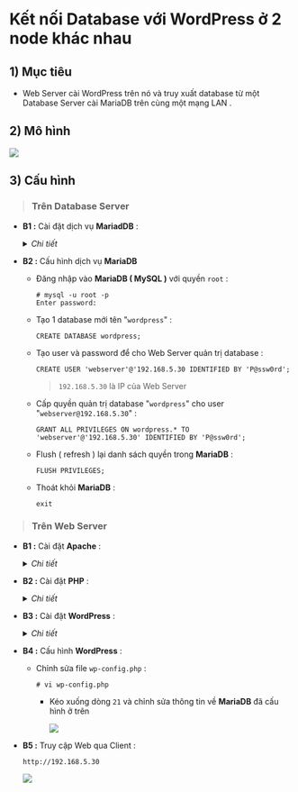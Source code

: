 # Kết nối Database với WordPress ở 2 node khác nhau
## **1) Mục tiêu**
- Web Server cài WordPress trên nó và truy xuất database từ một Database Server cài MariaDB trên cùng một mạng LAN .
## **2) Mô hình**
<img src=https://i.imgur.com/xV9OyvL.png>

## **3) Cấu hình**
> ### **Trên Database Server**
- **B1 :** Cài đặt dịch vụ **MariadDB** :
    <details>
    <summary><i>Chi tiết</i></summary>

    - Khởi tạo thông tin repository **MariaDB** để chương trình `yum` biết nguồn tải cài đặt **MariaDB** :
        ```
        # vi /etc/yum.repos.d/MariaDB.repo
        ```
        - Thêm vào nội dung sau :
            ```
            [mariadb]
            name = MariaDB
            baseurl = http://yum.mariadb.org/10.4.7/centos7-amd64
            gpgkey=http://yum.mariadb.org/RPM-GPG-KEY-MariaDB
            gpgcheck=1
            ```
    - Cập nhật lại thông tin các repository :
        ```
        # yum repolist
        ```
    - Cài đặt **MariaDB** :
        ```
        # yum install MariaDB-server MariaDB-client MariaDB-devel -y
        ```
    - Tắt **SELinux** :
        ```
        # setenforce 0
        ```
    - Khởi động và cấu hình startup cho dịch vụ :
        ```
        # systemctl start mariadb.service
        # systemctl enable mariadb.service
        ```

    </details>
- **B2 :** Cấu hình dịch vụ **MariaDB**
    - Đăng nhập vào **MariaDB ( MySQL )** với quyền `root` :
        ```
        # mysql -u root -p
        Enter password:
        ```
    - Tạo 1 database mới tên "`wordpress`" :
        ```
        CREATE DATABASE wordpress;
        ```
    - Tạo user và password để cho Web Server quản trị database :
        ```
        CREATE USER 'webserver'@'192.168.5.30 IDENTIFIED BY 'P@ssw0rd';
        ```
        >`192.168.5.30` là IP của Web Server
    - Cấp quyền quản trị database "`wordpress`" cho user "`webserver@192.168.5.30`" :
        ```
        GRANT ALL PRIVILEGES ON wordpress.* TO 'webserver'@'192.168.5.30' IDENTIFIED BY 'P@ssw0rd';
        ```
    - Flush ( refresh ) lại danh sách quyền trong **MariaDB** :
        ```
        FLUSH PRIVILEGES;
        ```
    - Thoát khỏi **MariaDB** :
        ```
        exit
        ```
> ### **Trên Web Server**
- **B1 :** Cài đặt **Apache** :
    <details>
    <summary><i>Chi tiết</i></summary>

    - Cài đặt dịch vụ `httpd` :
        ```
        # yum install -y httpd
        ```
    - Khởi động và cấu hình startup cho dịch vụ :
        ```
        # systemctl start httpd
        # systemctl enable httpd
        ```
    - Cấu hình **firewalld** cho phép dịch vụ `http` :
        ```
        # firewall-cmd --zone=public --permanent --add-service=http
        # firewall-cmd --reload
        ```
    </details>

- **B2 :** Cài đặt **PHP** :
    <details>
    <summary><i>Chi tiết</i></summary>

    - Cài đặt repo **EPEL** :
        ```
        # yum install -y epel-release.noarch
        ```
    - Cài đặt gói `yum-utils`
        ```
        # yum install -y yum-utils
        ```
    - Cài repository của **REMI** :
        ```
        # wget https://rpms.remirepo.net/enterprise/remi-release-7.rpm
        ```
    - Cài đặt repo **REMI `7`** :
        ```
        # rpm -Uvh remi-release-7.rpm
        ```
    - Kích hoạt repo **REMI `7`** sử dụng cho **PHP `7.3`** :
        ```
        # yum-config-manager --disable remi-php54
        # yum-config-manager --enable remi-php73
        ```
    - Tiến hành cài đặt **PHP `7.3`** cùng 1 số module hỗ trợ :
        ```
        # yum -y install php
        ```
    - Khởi động lại dịch vụ **Apache** :
        ```
        # systemctl restart httpd
        ```
    </details>
- **B3 :** Cài đặt **WordPress** :
    <details>
    <summary><i>Chi tiết</i></summary>

    - Cài đặt các module cần thiết :
        ```
        # yum install -y php-gd php-mysql
        ```
    - Khởi động lại dịch vụ `httpd` để nhận module mới :
        ```
        # systemctl restart httpd
        ```
    - Tắt **SELinux** :
        ```
        # setenforce 0
        ```
    - Download phiên bản mới nhất của **WordPress** :
        ```
        # wget https://wordpress.org/latest.tar.gz
        ```
    - Giải nén thư mục tải về :
        ```
        # tar -zxvf latest.tar.gz
        ```
    - Đồng bộ thư mục `wordpress` với thư mục `/var/www/html` . Lệnh `rsync` sẽ copy 1 cách an toàn các file/thư mục trong thư mục `wordpress` sang thư mục `/var/www/html` đồng thời giữ nguyên permission của chúng :
        ```
        # rsync -avP ~/wordpress/ /var/www/html/
        ```
    - Tạo 1 thư mục mới để lưu trữ các file upload lên **WordPress** :
        ```
        # mkdir /var/www/html/wp-content/uploads
        ```
    - Cấp quyền cho user `apache` đối với các thư mục do user `root` tạo ra :
        ```
        # chown -R apache:apache /var/www/html/
        ```
    - Copy file cấu hình chính `wp-config.php` từ file mẫu :
        ```
        # cd /var/www/html/
        # cp wp-config-sample.php wp-config.php
        ```
    </details>
- **B4 :** Cấu hình **WordPress** :
    - Chỉnh sửa file `wp-config.php` :    
        ```
        # vi wp-config.php
        ```
        - Kéo xuống dòng `21` và chỉnh sửa thông tin về **MariaDB** đã cấu hình ở trên 

            <img src=https://i.imgur.com/VJpvtno.png>

- **B5 :** Truy cập Web qua Client :
    ```
    http://192.168.5.30
    ```
    <img src=https://i.imgur.com/MI0iF0j.png>